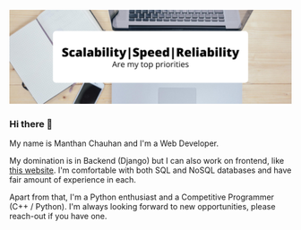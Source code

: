 ![Header](https://github.com/manthanchauhan/manthanchauhan/blob/master/Add%20a%20heading%20(1).png)

### Hi there 👋
My name is Manthan Chauhan and I'm a Web Developer. 

My domination is in Backend (Django) but I can also work on frontend, like [this website](http://www.online-portfolio.live/about/). I'm comfortable with both SQL and NoSQL databases and have fair amount of experience in each. 

Apart from that, I'm a Python enthusiast and a Competitive Programmer (C++ / Python). I'm always looking forward to new opportunities, please reach-out if you have one.

<!--
**manthanchauhan/manthanchauhan** is a ✨ _special_ ✨ repository because its `README.md` (this file) appears on your GitHub profile.

Here are some ideas to get you started:

- 🔭 I’m currently working on ...
- 🌱 I’m currently learning ...
- 👯 I’m looking to collaborate on ...
- 🤔 I’m looking for help with ...
- 💬 Ask me about ...
- 📫 How to reach me: ...
- 😄 Pronouns: ...
- ⚡ Fun fact: ...
-->
